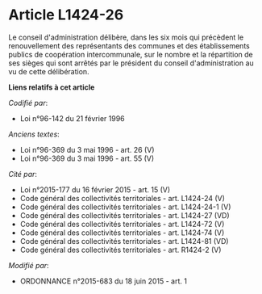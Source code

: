 # Article L1424-26

Le conseil d'administration délibère, dans les six mois qui précèdent le renouvellement des représentants des communes et des
établissements publics de coopération intercommunale, sur le nombre et la répartition de ses sièges qui sont arrêtés par
le président du conseil d'administration au vu de cette délibération.

**Liens relatifs à cet article**

_Codifié par_:

  - Loi n°96-142 du 21 février 1996

_Anciens textes_:

  - Loi n°96-369 du 3 mai 1996 - art. 26 (V)
  - Loi n°96-369 du 3 mai 1996 - art. 55 (V)

_Cité par_:

  - Loi n°2015-177 du 16 février 2015 - art. 15 (V)
  - Code général des collectivités territoriales - art. L1424-24 (V)
  - Code général des collectivités territoriales - art. L1424-24-1 (V)
  - Code général des collectivités territoriales - art. L1424-27 (VD)
  - Code général des collectivités territoriales - art. L1424-72 (V)
  - Code général des collectivités territoriales - art. L1424-74 (V)
  - Code général des collectivités territoriales - art. L1424-81 (VD)
  - Code général des collectivités territoriales - art. R1424-2 (V)

_Modifié par_:

  - ORDONNANCE n°2015-683 du 18 juin 2015 - art. 1
